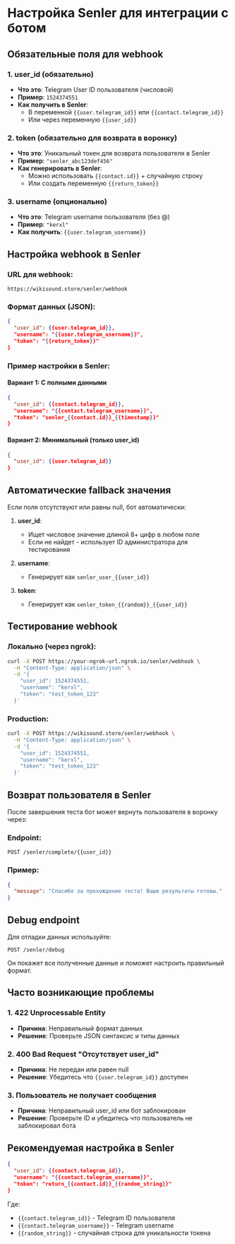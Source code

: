# Настройка Senler для интеграции с ботом

## Обязательные поля для webhook

### 1. **user_id** (обязательно)
- **Что это**: Telegram User ID пользователя (числовой)
- **Пример**: `1524374551`
- **Как получить в Senler**: 
  - В переменной `{{user.telegram_id}}` или `{{contact.telegram_id}}`
  - Или через переменную `{{user_id}}`

### 2. **token** (обязательно для возврата в воронку)
- **Что это**: Уникальный токен для возврата пользователя в Senler
- **Пример**: `"senler_abc123def456"`
- **Как генерировать в Senler**:
  - Можно использовать `{{contact.id}}` + случайную строку
  - Или создать переменную `{{return_token}}`

### 3. **username** (опционально)
- **Что это**: Telegram username пользователя (без @)
- **Пример**: `"kerxl"`
- **Как получить**: `{{user.telegram_username}}`

## Настройка webhook в Senler

### URL для webhook:
```
https://wikisound.store/senler/webhook
```

### Формат данных (JSON):
```json
{
  "user_id": {{user.telegram_id}},
  "username": "{{user.telegram_username}}",
  "token": "{{return_token}}"
}
```

### Пример настройки в Senler:

#### Вариант 1: С полными данными
```json
{
  "user_id": {{contact.telegram_id}},
  "username": "{{contact.telegram_username}}",
  "token": "senler_{{contact.id}}_{{timestamp}}"
}
```

#### Вариант 2: Минимальный (только user_id)
```json
{
  "user_id": {{user.telegram_id}}
}
```

## Автоматические fallback значения

Если поля отсутствуют или равны null, бот автоматически:

1. **user_id**: 
   - Ищет числовое значение длиной 8+ цифр в любом поле
   - Если не найдет - использует ID администратора для тестирования
   
2. **username**: 
   - Генерирует как `senler_user_{{user_id}}`
   
3. **token**: 
   - Генерирует как `senler_token_{{random}}_{{user_id}}`

## Тестирование webhook

### Локально (через ngrok):
```bash
curl -X POST https://your-ngrok-url.ngrok.io/senler/webhook \
  -H "Content-Type: application/json" \
  -d '{
    "user_id": 1524374551,
    "username": "kerxl",
    "token": "test_token_123"
  }'
```

### Production:
```bash
curl -X POST https://wikisound.store/senler/webhook \
  -H "Content-Type: application/json" \
  -d '{
    "user_id": 1524374551,
    "username": "kerxl", 
    "token": "test_token_123"
  }'
```

## Возврат пользователя в Senler

После завершения теста бот может вернуть пользователя в воронку через:

### Endpoint:
```
POST /senler/complete/{{user_id}}
```

### Пример:
```json
{
  "message": "Спасибо за прохождение теста! Ваши результаты готовы."
}
```

## Debug endpoint

Для отладки данных используйте:
```
POST /senler/debug
```

Он покажет все полученные данные и поможет настроить правильный формат.

## Часто возникающие проблемы

### 1. 422 Unprocessable Entity
- **Причина**: Неправильный формат данных
- **Решение**: Проверьте JSON синтаксис и типы данных

### 2. 400 Bad Request "Отсутствует user_id"
- **Причина**: Не передан или равен null
- **Решение**: Убедитесь что `{{user.telegram_id}}` доступен

### 3. Пользователь не получает сообщения
- **Причина**: Неправильный user_id или бот заблокирован
- **Решение**: Проверьте ID и убедитесь что пользователь не заблокировал бота

## Рекомендуемая настройка в Senler

```json
{
  "user_id": {{contact.telegram_id}},
  "username": "{{contact.telegram_username}}",
  "token": "return_{{contact.id}}_{{random_string}}"
}
```

Где:
- `{{contact.telegram_id}}` - Telegram ID пользователя
- `{{contact.telegram_username}}` - Telegram username  
- `{{random_string}}` - случайная строка для уникальности токена